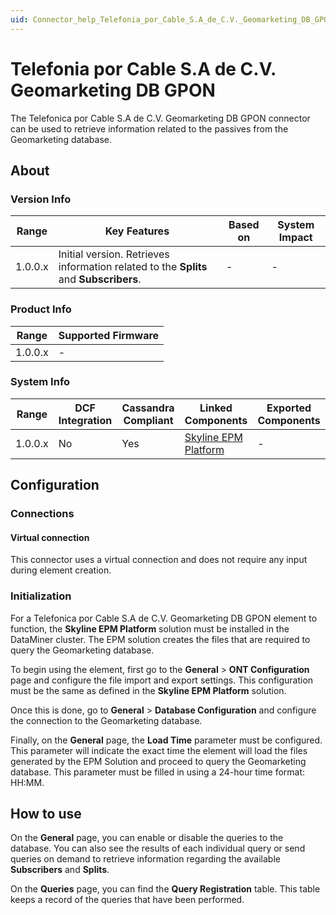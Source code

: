 ```yaml
---
uid: Connector_help_Telefonia_por_Cable_S.A_de_C.V._Geomarketing_DB_GPON
---
```


# Telefonia por Cable S.A de C.V. Geomarketing DB GPON

The Telefonica por Cable S.A de C.V. Geomarketing DB GPON connector can be used to retrieve information related to the passives from the Geomarketing database.

## About

### Version Info

| **Range** | **Key Features**                                                                      | **Based on** | **System Impact** |
|-----------|---------------------------------------------------------------------------------------|--------------|-------------------|
| 1.0.0.x   | Initial version. Retrieves information related to the **Splits** and **Subscribers**. | -            | -                 |

### Product Info

| Range     | Supported Firmware     |
|-----------|------------------------|
| 1.0.0.x   | -                      |

### System Info

| Range     | DCF Integration     | Cassandra Compliant     | Linked Components                                                    | Exported Components     |
|-----------|---------------------|-------------------------|----------------------------------------------------------------------|-------------------------|
| 1.0.0.x   | No                  | Yes                     | [Skyline EPM Platform](xref:Connector_help_Skyline_EPM_Platform) | -                       |

## Configuration

### Connections

#### Virtual connection

This connector uses a virtual connection and does not require any input during element creation.

### Initialization

For a Telefonica por Cable S.A de C.V. Geomarketing DB GPON element to function, the **Skyline EPM Platform** solution must be installed in the DataMiner cluster. The EPM solution creates the files that are required to query the Geomarketing database.

To begin using the element, first go to the **General** \> **ONT Configuration** page and configure the file import and export settings. This configuration must be the same as defined in the **Skyline EPM Platform** solution.

Once this is done, go to **General** \> **Database Configuration** and configure the connection to the Geomarketing database.

Finally, on the **General** page, the **Load Time** parameter must be configured. This parameter will indicate the exact time the element will load the files generated by the EPM Solution and proceed to query the Geomarketing database. This parameter must be filled in using a 24-hour time format: HH:MM.

## How to use

On the **General** page, you can enable or disable the queries to the database. You can also see the results of each individual query or send queries on demand to retrieve information regarding the available **Subscribers** and **Splits**.

On the **Queries** page, you can find the **Query Registration** table. This table keeps a record of the queries that have been performed.
